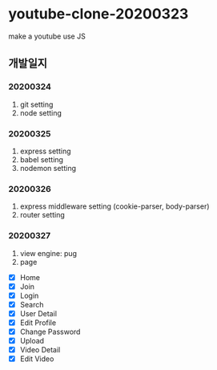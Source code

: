 # youtube-clone-20200323
make a youtube use JS

## 개발일지
### 20200324
1. git setting
2. node setting

### 20200325
1. express setting
2. babel setting
3. nodemon setting

### 20200326
1. express middleware setting (cookie-parser, body-parser)
2. router setting

### 20200327
1. view engine: pug
2. page
 - [x] Home
 - [x] Join
 - [x] Login
 - [x] Search
 - [x] User Detail
 - [x] Edit Profile
 - [x] Change Password
 - [x] Upload
 - [x] Video Detail
 - [x] Edit Video